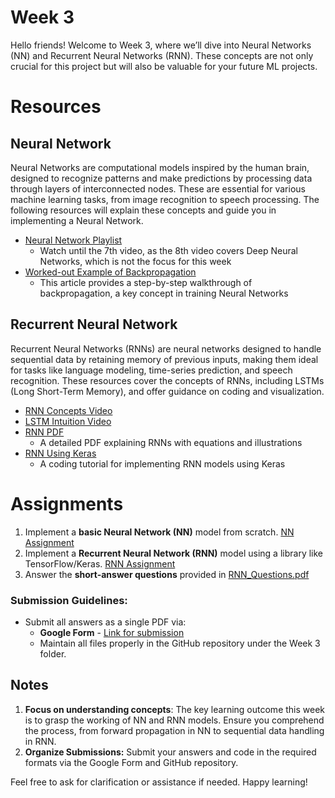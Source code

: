 # Week 3
Hello friends! Welcome to Week 3, where we’ll dive into Neural Networks (NN) and Recurrent Neural Networks (RNN). These concepts are not only crucial for this project but will also be valuable for your future ML projects.

# Resources
## Neural Network
Neural Networks are computational models inspired by the human brain, designed to recognize patterns and make predictions by processing data through layers of interconnected nodes. These are essential for various machine learning tasks, from image recognition to speech processing. The following resources will explain these concepts and guide you in implementing a Neural Network.
- [Neural Network Playlist](https://youtube.com/playlist?list=PLuhqtP7jdD8CftMk831qdE8BlIteSaNzD&si=QmF_hb_xrwac3trX)
   - Watch until the 7th video, as the 8th video covers Deep Neural Networks, which is not the focus for this week
- [Worked-out Example of Backpropagation](https://mattmazur.com/2015/03/17/a-step-by-step-backpropagation-example/)
   - This article provides a step-by-step walkthrough of backpropagation, a key concept in training Neural Networks

## Recurrent Neural Network
Recurrent Neural Networks (RNNs) are neural networks designed to handle sequential data by retaining memory of previous inputs, making them ideal for tasks like language modeling, time-series prediction, and speech recognition. These resources cover the concepts of RNNs, including LSTMs (Long Short-Term Memory), and offer guidance on coding and visualization.

- [RNN Concepts Video](https://youtu.be/AsNTP8Kwu80?si=_LAOfQkt0frmINXM)
- [LSTM Intuition Video](https://youtu.be/YCzL96nL7j0?si=X6bwunT2Ech8gWVh)
- [RNN PDF](https://www.cse.iitb.ac.in/~swaprava/courses/cs217/scribes/CS217_2024_lec13.pdf)
   - A detailed PDF explaining RNNs with equations and illustrations
- [RNN Using Keras](https://youtu.be/3eZ56HERVbk?si=xKkj1Bb0MMwqlJN3)
   - A coding tutorial for implementing RNN models using Keras
 
# Assignments
1. Implement a **basic Neural Network (NN)** model from scratch. [NN Assignment](./nn.ipynb)
2. Implement a **Recurrent Neural Network (RNN)** model using a library like TensorFlow/Keras. [RNN Assignment](./rnn.ipynb)
3. Answer the **short-answer questions** provided in [RNN_Questions.pdf](./RNN_Questions.pdf)

### Submission Guidelines: 
- Submit all answers as a single PDF via:  
  - **Google Form** -  [Link for submission](https://docs.google.com/forms/d/e/1FAIpQLSfS-xK3Mex-3ZORLCI5PIh2Df-1cih-utnccptNb1hS-DKdeA/viewform?usp=sharing)
  - Maintain all files properly in the GitHub repository under the Week 3 folder.  

## Notes
1. **Focus on understanding concepts**: The key learning outcome this week is to grasp the working of NN and RNN models. Ensure you comprehend the process, from forward propagation in NN to sequential data handling in RNN.
2. **Organize Submissions:** Submit your answers and code in the required formats via the Google Form and GitHub repository.

Feel free to ask for clarification or assistance if needed. Happy learning!
